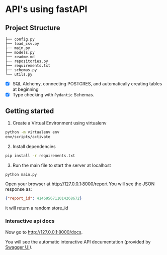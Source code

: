 API's using fastAPI
==============================

## Project Structure
```
├── config.py
├── load_csv.py
├── main.py
├── models.py
├── readme.md
├── repositories.py
├── requirements.txt
├── schemas.py
└── utils.py
```
- [x] SQL Alchemy, connecting POSTGRES, and automatically creating tables at beginning
- [x] Type checking with `Pydantic` Schemas.

## Getting started

1. Create a Virtual Environment using virtualenv
```zsh
python -m virtualenv env
env/scripts/activate
```

2. Install dependencies
```zsh
pip install -r requirements.txt
```

3. Run the main file to start the server at localhost
```zsh
python main.py
```
Open your browser at http://127.0.0.1:8000/report
You will see the JSON response as:

```json
{"report_id": 4146956711014268672}
```
it will return a random store_id

### **Interactive api docs**

Now go to http://127.0.0.1:8000/docs.

You will see the automatic interactive API documentation (provided by [Swagger UI](https://github.com/swagger-api/swagger-ui)).

